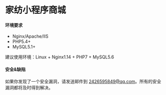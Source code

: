 # 家纺小程序商城

#### 环境要求
- Nginx/Apache/IIS
- PHP5.4+
- MySQL5.1+

建议使用环境：Linux + Nginx1.14 + PHP7 + MySQL5.6

#### 安全&缺陷
如果你发现了一个安全漏洞，请发送邮件到 2426595849@qq.com。所有的安全漏洞都将及时得到解决。

